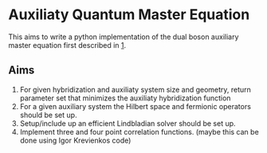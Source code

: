 # Auxiliaty Quantum Master Equation

This aims to write a python implementation of the dual boson auxiliary master
equation first described in [1](https://link.aps.org/doi/10.1103/PhysRevB.101.235439).

## Aims

1. For given hybridization and auxiliaty system size and geometry, return
   parameter set that minimizes the auxiliaty hybridization function
2. For a given auxiliary system the Hilbert space and fermionic operators
   should be set up.
3. Setup/include up an efficient Lindbladian solver should be set up.
4. Implement three and four point correlation functions.
   (maybe this can be done using Igor Krevienkos code)
